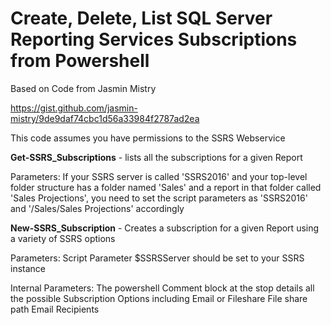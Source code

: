 # Create, Delete, List SQL Server Reporting Services Subscriptions from Powershell

Based on Code from Jasmin Mistry

https://gist.github.com/jasmin-mistry/9de9daf74cbc1d56a33984f2787ad2ea

This code assumes you have permissions to the SSRS Webservice

<b>Get-SSRS_Subscriptions</b> -  lists all the subscriptions for a given Report

Parameters: If your SSRS server is called 'SSRS2016' and your top-level folder structure has a folder named 'Sales' and a report in that folder called 'Sales Projections',  you need to set the script parameters as 'SSRS2016' and '/Sales/Sales Projections' accordingly

<b>New-SSRS_Subscription</b> -  Creates a subscription for a given Report using a variety of SSRS options

Parameters: Script Parameter $SSRSServer should be set to your SSRS instance

Internal Parameters: The powershell Comment block at the stop details all the possible Subscription Options including
Email or Fileshare
File share path
Email Recipients
